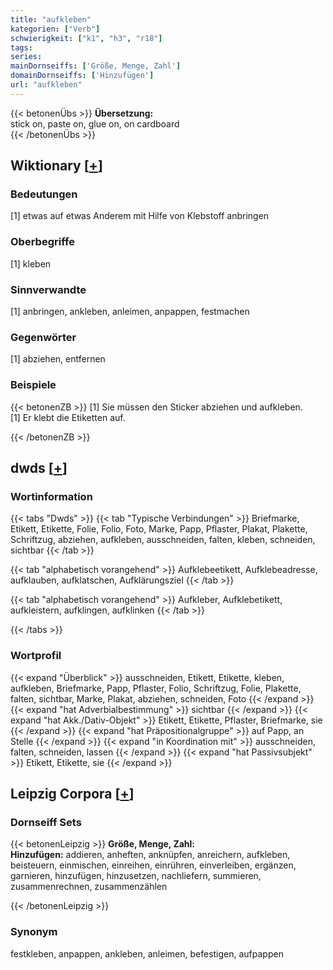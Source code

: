 ```yaml
---
title: "aufkleben"
kategorien: ["Verb"]
schwierigkeit: ["k1", "h3", "r18"]
tags:
series:
mainDornseiffs: ['Größe, Menge, Zahl']
domainDornseiffs: ['Hinzufügen']
url: "aufkleben"
---
```


{{< betonenÜbs >}}
**Übersetzung:**  
stick on, paste on, glue on, on cardboard  
{{< /betonenÜbs >}}

## Wiktionary [[+](https://de.wiktionary.org/wiki/aufkleben)]

### Bedeutungen
[1] etwas auf etwas Anderem mit Hilfe von Klebstoff anbringen  

### Oberbegriffe
[1] kleben  

### Sinnverwandte
[1] anbringen, ankleben, anleimen, anpappen, festmachen  

### Gegenwörter
[1] abziehen, entfernen  

### Beispiele
{{< betonenZB >}}
[1] Sie müssen den Sticker abziehen und aufkleben.  
[1] Er klebt die Etiketten auf.  

{{< /betonenZB >}}


## dwds [[+](https://www.dwds.de/wb/aufkleben)]

### Wortinformation
{{< tabs "Dwds" >}}
{{< tab "Typische Verbindungen" >}}
Briefmarke, Etikett, Etikette, Folie, Folio, Foto, Marke, Papp, Pflaster, Plakat, Plakette, Schriftzug, abziehen, aufkleben, ausschneiden, falten, kleben, schneiden, sichtbar
{{< /tab >}}

{{< tab "alphabetisch vorangehend" >}}
Aufklebeetikett, Aufklebeadresse, aufklauben, aufklatschen, Aufklärungsziel
{{< /tab >}}

{{< tab "alphabetisch vorangehend" >}}
Aufkleber, Aufklebetikett, aufkleistern, aufklingen, aufklinken
{{< /tab >}}

{{< /tabs >}}

### Wortprofil
{{< expand "Überblick" >}} ausschneiden, Etikett, Etikette, kleben, aufkleben, Briefmarke, Papp, Pflaster, Folio, Schriftzug, Folie, Plakette, falten, sichtbar, Marke, Plakat, abziehen, schneiden, Foto {{< /expand >}}
{{< expand "hat Adverbialbestimmung" >}} sichtbar {{< /expand >}}
{{< expand "hat Akk./Dativ-Objekt" >}} Etikett, Etikette, Pflaster, Briefmarke, sie {{< /expand >}}
{{< expand "hat Präpositionalgruppe" >}} auf Papp, an Stelle {{< /expand >}}
{{< expand "in Koordination mit" >}} ausschneiden, falten, schneiden, lassen {{< /expand >}}
{{< expand "hat Passivsubjekt" >}} Etikett, Etikette, sie {{< /expand >}}

## Leipzig Corpora [[+](https://corpora.uni-leipzig.de/en/res?word=aufkleben&corpusId=deu_newscrawl-public_2018)]

### Dornseiff Sets
{{< betonenLeipzig >}}
**Größe, Menge, Zahl:**  
**Hinzufügen:** addieren, anheften, anknüpfen, anreichern, aufkleben, beisteuern, einmischen, einreihen, einrühren, einverleiben, ergänzen, garnieren, hinzufügen, hinzusetzen, nachliefern, summieren, zusammenrechnen, zusammenzählen  

{{< /betonenLeipzig >}}

### Synonym
festkleben, anpappen, ankleben, anleimen, befestigen, aufpappen

